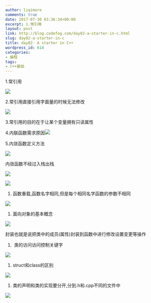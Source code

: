 ```yaml
---
author: liqimore
comments: true
date: 2017-07-30 03:36:34+00:00
excerpt: 1.常引用
layout: post
link: http://blog.codefog.com/day02-a-starter-in-c.html
slug: day02-a-starter-in-c
title: day02- A starter in C++
wordpress_id: 614
categories:
- 编程
tags:
- c++基础
---
```


1.常引用

![](https://static.timelovelife.com/qiniu/old/2017/07/4f144b67bc1348fc4cf627827ba549da.png)

2.常引用直接引用字面量的时候无法修改

![](https://static.timelovelife.com/qiniu/old/2017/07/5d293bb2c95e28395612a275ffd90d9c.png)

3.常引用的目的在于让某个变量拥有只读属性

4.内联函数需求原因![](https://static.timelovelife.com/qiniu/old/2017/07/90440db38edc6756b9843fdb06c60459.png)

5.内敛函数定义方法

![](https://static.timelovelife.com/qiniu/old/2017/07/675fdd6918184e1ad1f5487490265bb7.png)

内敛函数不经过入栈出栈

![](https://static.timelovelife.com/qiniu/old/2017/07/f9d33375aa550c1d975b213206be7670.png)

![](https://static.timelovelife.com/qiniu/old/2017/07/e3f79e89487d317807cf2d162ba4828c.png)





  1. 函数重载,函数名字相同,但是每个相同名字函数的参数不相同



![](https://static.timelovelife.com/qiniu/old/2017/07/ff18bbfbdc9587528d170e225337421f.png)





  1. 面向对象的基本概念



![](https://static.timelovelife.com/qiniu/old/2017/07/39e92f5b13c773d234d08264995e222e.png)

封装也就是说把类中的成员(属性)封装到函数中进行修改设置变更等操作





  1.  类的访问访问控制关键字



![](https://static.timelovelife.com/qiniu/old/2017/07/48659f88444bcefc73a04eab6c7b5125.png)





  1. struct和class的区别



![](https://static.timelovelife.com/qiniu/old/2017/07/1c787bb9d717462714bd4fbb5b8f6da3.png)





  1. 类的声明和类的实现要分开,分到.h和.cpp不同的文件中



![](https://static.timelovelife.com/qiniu/old/2017/07/6788f697262c18d03f0fdb414a3dfeec.png)
